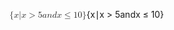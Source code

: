 <span class="katex"><span class="katex-mathml"><math xmlns="http://www.w3.org/1998/Math/MathML"><semantics><mrow><mo stretchy="false">{</mo><mi>x</mi><mi mathvariant="normal">∣</mi><mi>x</mi><mo>&gt;</mo><mn>5</mn><mi>a</mi><mi>n</mi><mi>d</mi><mi>x</mi><mo>≤</mo><mn>10</mn><mo stretchy="false">}</mo></mrow><annotation encoding="application/x-tex">\{x | x&gt;5 and x \le 10\}</annotation></semantics></math></span><span class="katex-html" aria-hidden="true"><span class="base"><span class="strut" style="height:1em;vertical-align:-0.25em;"></span><span class="mopen">{</span><span class="mord mathnormal">x</span><span class="mord">∣</span><span class="mord mathnormal">x</span><span class="mspace" style="margin-right:0.2777777777777778em;"></span><span class="mrel">&gt;</span><span class="mspace" style="margin-right:0.2777777777777778em;"></span></span><span class="base"><span class="strut" style="height:0.83041em;vertical-align:-0.13597em;"></span><span class="mord">5</span><span class="mord mathnormal">a</span><span class="mord mathnormal">n</span><span class="mord mathnormal">d</span><span class="mord mathnormal">x</span><span class="mspace" style="margin-right:0.2777777777777778em;"></span><span class="mrel">≤</span><span class="mspace" style="margin-right:0.2777777777777778em;"></span></span><span class="base"><span class="strut" style="height:1em;vertical-align:-0.25em;"></span><span class="mord">1</span><span class="mord">0</span><span class="mclose">}</span></span></span></span>